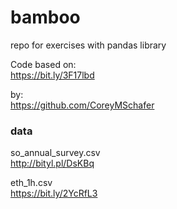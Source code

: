 # bamboo
repo for exercises with pandas library  

Code based on:  
https://bit.ly/3F17lbd

by:  
https://github.com/CoreyMSchafer  

### data
so_annual_survey.csv  
http://bityl.pl/DsKBq

eth_1h.csv  
https://bit.ly/2YcRfL3